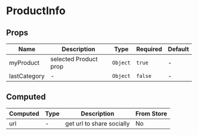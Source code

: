 # ProductInfo

## Props

<!-- @vuese:ProductInfo:props:start -->
|Name|Description|Type|Required|Default|
|---|---|---|---|---|
|myProduct|selected Product prop|`Object`|`true`|-|
|lastCategory|-|`Object`|`false`|-|

<!-- @vuese:ProductInfo:props:end -->


## Computed

<!-- @vuese:ProductInfo:computed:start -->
|Computed|Type|Description|From Store|
|---|---|---|---|
|url|-|get url to share socially|No|

<!-- @vuese:ProductInfo:computed:end -->


